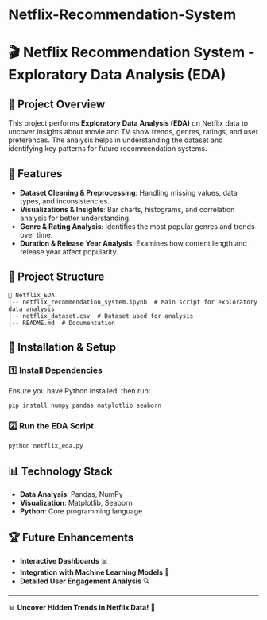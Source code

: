 # Netflix-Recommendation-System
# 🎬 Netflix Recommendation System - Exploratory Data Analysis (EDA)

## 📌 Project Overview
This project performs **Exploratory Data Analysis (EDA)** on Netflix data to uncover insights about movie and TV show trends, genres, ratings, and user preferences. The analysis helps in understanding the dataset and identifying key patterns for future recommendation systems.

## 🚀 Features
- **Dataset Cleaning & Preprocessing**: Handling missing values, data types, and inconsistencies.
- **Visualizations & Insights**: Bar charts, histograms, and correlation analysis for better understanding.
- **Genre & Rating Analysis**: Identifies the most popular genres and trends over time.
- **Duration & Release Year Analysis**: Examines how content length and release year affect popularity.

## 📂 Project Structure
```
📁 Netflix_EDA
│-- netflix_recommendation_system.ipynb  # Main script for exploratory data analysis
│-- netflix_dataset.csv  # Dataset used for analysis
│-- README.md  # Documentation
```

## 🔧 Installation & Setup
### **1️⃣ Install Dependencies**
Ensure you have Python installed, then run:
```sh
pip install numpy pandas matplotlib seaborn
```

### **2️⃣ Run the EDA Script**
```sh
python netflix_eda.py
```

## 📊 Technology Stack
- **Data Analysis**: Pandas, NumPy
- **Visualization**: Matplotlib, Seaborn
- **Python**: Core programming language

## 🏆 Future Enhancements
- **Interactive Dashboards** 📊
- **Integration with Machine Learning Models** 🤖
- **Detailed User Engagement Analysis** 🔍

---
📊 **Uncover Hidden Trends in Netflix Data!** 🎥

